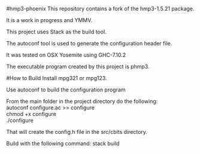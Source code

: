 #hmp3-phoenix
This repository contains a fork of the hmp3-1.5.21 package.

It is a work in progress and YMMV.

This project uses Stack as the build tool.

The autoconf tool is used to generate the configuration header file.

It was tested on OSX Yosemite using GHC-7.10.2

The executable program created by this project is phmp3.

#How to Build
Install mpg321 or mpg123.

Use autoconf to build the configuration program

From the main folder in the project directory do the following:  
    autoconf configure.ac >> configure  
    chmod +x configure  
	./configure  

That will create the config.h file in the src/cbits directory.

Build with the following command:
stack build


	